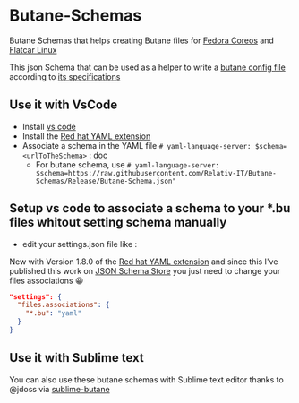 # Butane-Schemas

Butane Schemas that helps creating Butane files for [Fedora Coreos](https://fedoraproject.org/fr/coreos/) and [Flatcar Linux](https://www.flatcar.org)

This json Schema that can be used as a helper to write a [butane config file](https://docs.fedoraproject.org/en-US/fedora-coreos/producing-ign/#_configuration_process) according to [its specifications](https://coreos.github.io/butane/specs/)

## Use it with VsCode

- Install [vs code](https://github.com/microsoft/vscode)
- Install the [Red hat YAML extension](https://github.com/redhat-developer/vscode-yaml)
- Associate a schema in the YAML file `# yaml-language-server: $schema=<urlToTheSchema>` : [doc](https://github.com/redhat-developer/vscode-yaml#associating-a-schema-to-a-glob-pattern-via-yamlschemas)
  - For butane schema, use `# yaml-language-server: $schema=https://raw.githubusercontent.com/Relativ-IT/Butane-Schemas/Release/Butane-Schema.json"`

## Setup vs code to associate a schema to your *.bu files whitout setting schema manually

- edit your settings.json file like :

New with Version 1.8.0 of the [Red hat YAML extension](https://github.com/redhat-developer/vscode-yaml) and since this I've published this work on [JSON Schema Store](https://www.schemastore.org/json/) you just need to change your files associations :grinning:

```JSON
"settings": {
  "files.associations": {
    "*.bu": "yaml"
  }
}
```

## Use it with Sublime text

You can also use these butane schemas with Sublime text editor thanks to @jdoss via [sublime-butane](https://github.com/jdoss/sublime-butane)
